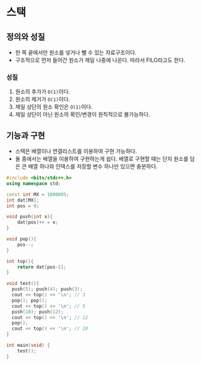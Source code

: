 # 스택

## 정의와 성질

- 한 쪽 끝에서만 원소를 넣거나 뺄 수 있는 자료구조이다.
- 구조적으로 먼저 들어간 원소가 제일 나중에 나온다. 따라서 FILO라고도 한다.

### 성질
1. 원소의 추가가 `O(1)`이다.
2. 원소의 제거가 `O(1)`이다.
3. 제일 상단의 원소 확인은 `O(1)`이다.
4. 제일 상단이 아닌 원소의 확인/변경이 원칙적으로 불가능하다.

## 기능과 구현
- 스택은 배열이나 연결리스트를 이용하여 구현 가능하다. 
- 둘 중에서는 배열을 이용하여 구현하는게 쉽다. 배열로 구현할 때는 단지 원소를 담은 큰 배열 하나와 인덱스를 저장할 변수 하나만 있으면 충분하다.

```cpp
#include <bits/stdc++.h>
using namespace std;

const int MX = 1000005;
int dat[MX];
int pos = 0;

void push(int x){
    dat[pos]++ = x;
}

void pop(){
    pos--;
}

int top(){
    return dat[pos-1];
}

void test(){
  push(5); push(4); push(3);
  cout << top() << '\n'; // 3
  pop(); pop();
  cout << top() << '\n'; // 5
  push(10); push(12);
  cout << top() << '\n'; // 12
  pop();
  cout << top() << '\n'; // 10
}

int main(void) {
	test();
}
```